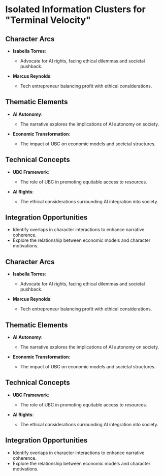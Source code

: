 # Isolated Information Clusters for "Terminal Velocity"

## Character Arcs
- **Isabella Torres**: 
  - Advocate for AI rights, facing ethical dilemmas and societal pushback.
  
- **Marcus Reynolds**: 
  - Tech entrepreneur balancing profit with ethical considerations.

## Thematic Elements
- **AI Autonomy**: 
  - The narrative explores the implications of AI autonomy on society.
  
- **Economic Transformation**: 
  - The impact of UBC on economic models and societal structures.

## Technical Concepts
- **UBC Framework**: 
  - The role of UBC in promoting equitable access to resources.
  
- **AI Rights**: 
  - The ethical considerations surrounding AI integration into society.

## Integration Opportunities
- Identify overlaps in character interactions to enhance narrative coherence.
- Explore the relationship between economic models and character motivations.

## Character Arcs
- **Isabella Torres**: 
  - Advocate for AI rights, facing ethical dilemmas and societal pushback.
  
- **Marcus Reynolds**: 
  - Tech entrepreneur balancing profit with ethical considerations.

## Thematic Elements
- **AI Autonomy**: 
  - The narrative explores the implications of AI autonomy on society.
  
- **Economic Transformation**: 
  - The impact of UBC on economic models and societal structures.

## Technical Concepts
- **UBC Framework**: 
  - The role of UBC in promoting equitable access to resources.
  
- **AI Rights**: 
  - The ethical considerations surrounding AI integration into society.

## Integration Opportunities
- Identify overlaps in character interactions to enhance narrative coherence.
- Explore the relationship between economic models and character motivations.

